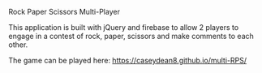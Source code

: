 Rock Paper Scissors Multi-Player

This application is built with jQuery and firebase to allow 2 players to engage in a contest of rock, paper, scissors and make comments to each other.

The game can be played here:
https://caseydean8.github.io/multi-RPS/